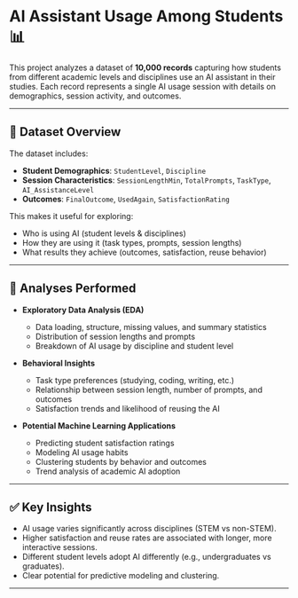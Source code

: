 # AI Assistant Usage Among Students 📊

This project analyzes a dataset of **10,000 records** capturing how students from different academic levels and disciplines use an AI assistant in their studies. Each record represents a single AI usage session with details on demographics, session activity, and outcomes.

---

## 📂 Dataset Overview
The dataset includes:
- **Student Demographics**: `StudentLevel`, `Discipline`
- **Session Characteristics**: `SessionLengthMin`, `TotalPrompts`, `TaskType`, `AI_AssistanceLevel`
- **Outcomes**: `FinalOutcome`, `UsedAgain`, `SatisfactionRating`

This makes it useful for exploring:
- Who is using AI (student levels & disciplines)
- How they are using it (task types, prompts, session lengths)
- What results they achieve (outcomes, satisfaction, reuse behavior)

---

## 🔎 Analyses Performed
- **Exploratory Data Analysis (EDA)**  
  - Data loading, structure, missing values, and summary statistics  
  - Distribution of session lengths and prompts  
  - Breakdown of AI usage by discipline and student level  

- **Behavioral Insights**  
  - Task type preferences (studying, coding, writing, etc.)  
  - Relationship between session length, number of prompts, and outcomes  
  - Satisfaction trends and likelihood of reusing the AI  

- **Potential Machine Learning Applications**  
  - Predicting student satisfaction ratings  
  - Modeling AI usage habits  
  - Clustering students by behavior and outcomes  
  - Trend analysis of academic AI adoption  

---

## ✅ Key Insights
- AI usage varies significantly across disciplines (STEM vs non-STEM).  
- Higher satisfaction and reuse rates are associated with longer, more interactive sessions.  
- Different student levels adopt AI differently (e.g., undergraduates vs graduates).  
- Clear potential for predictive modeling and clustering.  

---
